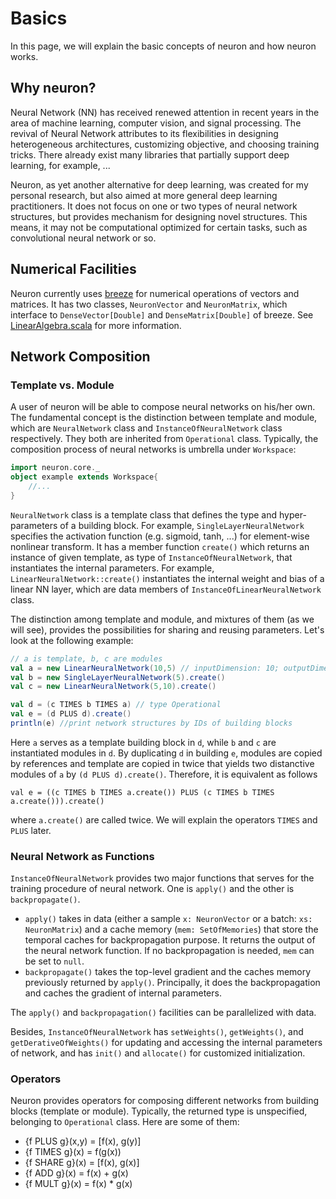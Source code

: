 # Basics
In this page, we will explain the basic concepts of neuron and how neuron works.

## Why neuron?
Neural Network (NN) has received renewed attention in recent years in the area of machine learning, computer vision, and signal processing. The revival of Neural Network attributes to its flexibilities in designing heterogeneous architectures, customizing objective, and choosing training tricks. There already exist many libraries that partially support deep learning, for example, ...

Neuron, as yet another alternative for deep learning, was created for my personal research, but also aimed at more general deep learning practitioners. It does not focus on one or two types of neural network structures, but provides mechanism for designing novel structures. This means, it may not be computational optimized for certain tasks, such as convolutional neural network or so. 

## Numerical Facilities
Neuron currently uses [breeze](https://github.com/scalanlp/breeze) for numerical operations of vectors and matrices. It has two classes, `NeuronVector` and `NeuronMatrix`, which interface to `DenseVector[Double]` and `DenseMatrix[Double]` of breeze. See [LinearAlgebra.scala](../src/main/scala/neuron/math/LinearAlgebra.scala) for more information.

## Network Composition
### Template vs. Module
A user of neuron will be able to compose neural networks on his/her own. The fundamental concept is the distinction between template and module, which are `NeuralNetwork` class and `InstanceOfNeuralNetwork` class respectively. They both are inherited from `Operational` class. Typically, the composition process of neural networks is umbrella under `Workspace`:
```scala
import neuron.core._
object example extends Workspace{
	//...
}
``` 

`NeuralNetwork` class is a template class that defines the type and hyper-parameters of a building block. For example, `SingleLayerNeuralNetwork` specifies the activation function (e.g. sigmoid, tanh, ...) for element-wise nonlinear transform. It has a member function `create()` which returns an instance of given template, as type of `InstanceOfNeuralNetwork`, that instantiates the internal parameters. For example, `LinearNeuralNetwork::create()` instantiates the internal weight and bias of a linear NN layer, which are data members of `InstanceOfLinearNeuralNetwork` class.

The distinction among template and module, and mixtures of them (as we will see), provides the possibilities for sharing and reusing parameters. Let's look at the following example:
```scala
// a is template, b, c are modules
val a = new LinearNeuralNetwork(10,5) // inputDimension: 10; outputDimension: 5
val b = new SingleLayerNeuralNetwork(5).create()
val c = new LinearNeuralNetwork(5,10).create() 

val d = (c TIMES b TIMES a) // type Operational
val e = (d PLUS d).create()
println(e) //print network structures by IDs of building blocks
```
Here `a` serves as a template building block in `d`, while `b` and `c` are instantiated modules in `d`. By duplicating `d` in building `e`, modules are copied by references and template are copied in twice that yields two distanctive modules of `a` by `(d PLUS d).create()`. Therefore, it is equivalent as follows
```
val e = ((c TIMES b TIMES a.create()) PLUS (c TIMES b TIMES a.create())).create()
``` 
where `a.create()` are called twice. We will explain the operators `TIMES` and `PLUS` later.

### Neural Network as Functions
`InstanceOfNeuralNetwork` provides two major functions that serves for the training procedure of neural network. One is `apply()` and the other is `backpropagate()`. 
 - `apply()` takes in data (either a sample `x: NeuronVector` or a batch: `xs: NeuronMatrix`) and a cache memory (`mem: SetOfMemories`) that store the temporal caches for backpropagation purpose. It returns the output of the neural network function. If no backpropagation is needed, `mem` can be set to `null`. 
 - `backpropagate()` takes the top-level gradient and the caches memory previously returned by `apply()`. Principally, it does the backpropagation and caches the gradient of internal parameters.
 
 The `apply()` and `backpropagation()` facilities can be parallelized with data.
 
Besides, `InstanceOfNeuralNetwork` has `setWeights()`, `getWeights()`, and `getDerativeOfWeights()` for updating and accessing the internal parameters of network, and has `init()` and `allocate()` for customized initialization.  

### Operators
Neuron provides operators for composing different networks from building blocks (template or module). Typically, the returned type is unspecified, belonging to `Operational` class. Here are some of them:
- {f PLUS g}(x,y) = [f(x), g(y)]
- {f TIMES g}(x) = f(g(x))
- {f SHARE g}(x) = [f(x), g(x)]
- {f ADD g}(x) = f(x) + g(x)
- {f MULT g}(x) = f(x) * g(x)



